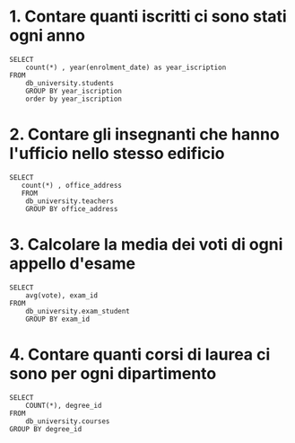 # 1. Contare quanti iscritti ci sono stati ogni anno
```
SELECT 
    count(*) , year(enrolment_date) as year_iscription
FROM
    db_university.students
    GROUP BY year_iscription
    order by year_iscription
```


# 2. Contare gli insegnanti che hanno l'ufficio nello stesso edificio
```
SELECT 
   count(*) , office_address
   FROM
    db_university.teachers
    GROUP BY office_address
```

# 3. Calcolare la media dei voti di ogni appello d'esame
```
SELECT 
    avg(vote), exam_id
FROM
    db_university.exam_student
    GROUP BY exam_id
```



# 4. Contare quanti corsi di laurea ci sono per ogni dipartimento

```
SELECT 
    COUNT(*), degree_id
FROM
    db_university.courses
GROUP BY degree_id
```
